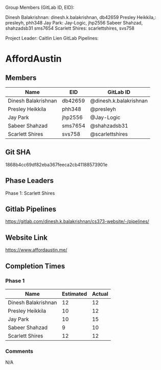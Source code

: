 Group Members (GitLab ID, EID):

Dinesh Balakrishnan: dinesh.k.balakrishnan, db42659
Presley Heikkila,: presleyh, phh348
Jay Park: Jay-Logic, jhp2556
Sabeer Shahzad, shahzadsb31 sms7654
Scarlett Shires: scarlettshires, svs758

Project Leader: Caitlin Lien
GitLab Pipelines:

# AffordAustin

## Members

Name                 | EID     | GitLab ID             
-------------------- | ------- | ----------
Dinesh Balakrishnan  | db42659 | @dinesh.k.balakrishnan
Presley Heikkila     | phh348  | @presleyh   
Jay Park             | jhp2556 | @Jay-Logic       
Sabeer Shahzad       | sms7654 | @shahzadsb31      
Scarlett Shires      | svs758  | @scarlettshires

## Git SHA

1868b4cc69df82eba367feeca2cb41188573901e

## Phase Leaders

Phase 1: Scarlett Shires


## Gitlab Pipelines

https://gitlab.com/dinesh.k.balakrishnan/cs373-website/-/pipelines/

## Website Link

https://www.affordaustin.me/

## Completion Times

### Phase 1

Name                 | Estimated | Actual             
---------------------|-----------| -------
Dinesh Balakrishnan  | 12        | 12
Presley Heikkila     | 10        | 12  
Jay Park             | 10        | 15       
Sabeer Shahzad       | 9         | 10    
Scarlett Shires      | 12        | 12

### Comments

N/A

